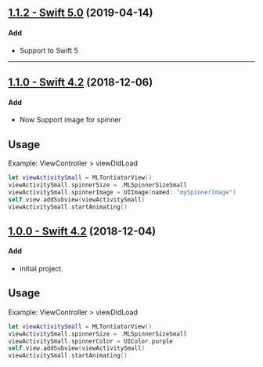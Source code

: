 ## [1.1.2 - Swift 5.0](https://github.com/micheltlutz/MLTontiatorView/releases/tag/v1.1.1) (2019-04-14)

#### Add

* Support to Swift 5

-----

## [1.1.0 - Swift 4.2](https://github.com/micheltlutz/MLTontiatorView/releases/tag/v1.1.0) (2018-12-06)

#### Add
* Now Support image for spinner

## Usage
Example: ViewController > viewDidLoad

```swift
let viewActivitySmall = MLTontiatorView()
viewActivitySmall.spinnerSize = .MLSpinnerSizeSmall
viewActivitySmall.spinnerImage = UIImage(named: "mySpinnerImage")
self.view.addSubview(viewActivitySmall)
viewActivitySmall.startAnimating()
```

## [1.0.0 - Swift 4.2](https://github.com/micheltlutz/MLTontiatorView/releases/tag/v1.0.0) (2018-12-04)

#### Add
* initial project.

## Usage
Example: ViewController > viewDidLoad

```swift
let viewActivitySmall = MLTontiatorView()
viewActivitySmall.spinnerSize = .MLSpinnerSizeSmall
viewActivitySmall.spinnerColor = UIColor.purple
self.view.addSubview(viewActivitySmall)
viewActivitySmall.startAnimating()
```